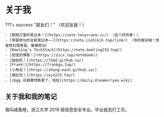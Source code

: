 # 关于我

???+ success "朋友们！"
    （欢迎友链！）

    - [鹤翔万里的笔记本！](https://note.tonycrane.cc/) （这个好厉害！）
    - [笨蛋修勾的全新笔记本——](https://note.isshikih.top/link/) （写的很详细！但是修勾很笨蛋，暴揍修勾）
    - [Bowling's TechStack](https://note.bowling233.top/)
    - [旭宝的博客！](https://zicx.top/notebook/)
    - [娃娃机！](https://lhmd.github.io/)
    - [Frank!](https://frankgu.top/)
    - [小角龙！](https://zhang-each.github.io/)
    - [搜拉宅！](https://wjn233.fun/)
    - [zbgg 日报果然断更了，哈哈](https://daily.dreamerryao.wiki)

## 关于我和我的笔记

我叫咸鱼暄，浙江大学 2019 级信息安全专业。毕业就去打工乐。

